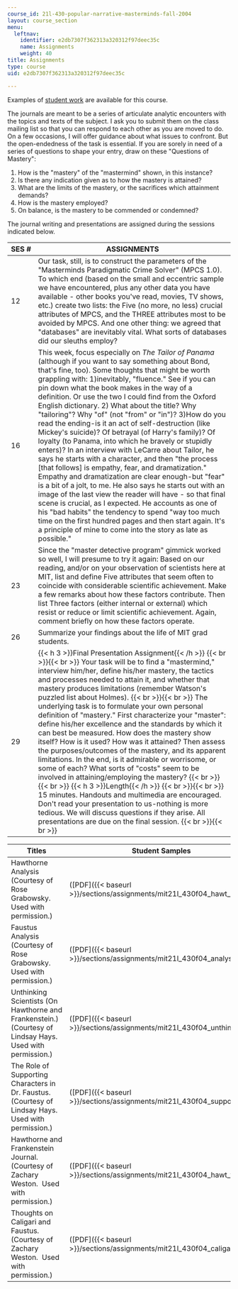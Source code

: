 ```yaml
---
course_id: 21l-430-popular-narrative-masterminds-fall-2004
layout: course_section
menu:
  leftnav:
    identifier: e2db7307f362313a320312f97deec35c
    name: Assignments
    weight: 40
title: Assignments
type: course
uid: e2db7307f362313a320312f97deec35c

---
```


Examples of [student work](#Examples) are available for this course.

The journals are meant to be a series of articulate analytic encounters with the topics and texts of the subject. I ask you to submit them on the class mailing list so that you can respond to each other as you are moved to do. On a few occasions, I will offer guidance about what issues to confront. But the open-endedness of the task is essential. If you are sorely in need of a series of questions to shape your entry, draw on these "Questions of Mastery":

1.  How is the "mastery" of the "mastermind" shown, in this instance?
2.  Is there any indication given as to how the mastery is attained?
3.  What are the limits of the mastery, or the sacrifices which attainment demands?
4.  How is the mastery employed?
5.  On balance, is the mastery to be commended or condemned?

The journal writing and presentations are assigned during the sessions indicated below.

| SES # | ASSIGNMENTS |
| --- | --- |
| 12 | Our task, still, is to construct the parameters of the "Masterminds Paradigmatic Crime Solver" (MPCS 1.0). To which end (based on the small and eccentric sample we have encountered, plus any other data you have available - other books you've read, movies, TV shows, etc.) create two lists: the Five (no more, no less) crucial attributes of MPCS, and the THREE attributes most to be avoided by MPCS. And one other thing: we agreed that "databases" are inevitably vital. What sorts of databases did our sleuths employ? |
| 16 | This week, focus especially on _The Tailor of Panama_ (although if you want to say something about Bond, that's fine, too). Some thoughts that might be worth grappling with: 1)inevitably, "fluence." See if you can pin down what the book makes in the way of a definition. Or use the two I could find from the Oxford English dictionary. 2) What about the title? Why "tailoring"? Why "of" (not "from" or "in")? 3)How do you read the ending-is it an act of self-destruction (like Mickey's suicide)? Of betrayal (of Harry's family)? Of loyalty (to Panama, into which he bravely or stupidly enters)? In an interview with LeCarre about Tailor, he says he starts with a character, and then "the process \[that follows\] is empathy, fear, and dramatization." Empathy and dramatization are clear enough-but "fear" is a bit of a jolt, to me. He also says he starts out with an image of the last view the reader will have - so that final scene is crucial, as I expected. He accounts as one of his "bad habits" the tendency to spend "way too much time on the first hundred pages and then start again. It's a principle of mine to come into the story as late as possible." |
| 23 | Since the "master detective program" gimmick worked so well, I will presume to try it again: Based on our reading, and/or on your observation of scientists here at MIT, list and define Five attributes that seem often to coincide with considerable scientific achievement. Make a few remarks about how these factors contribute. Then list Three factors (either internal or external) which resist or reduce or limit scientific achievement. Again, comment briefly on how these factors operate. |
| 26 | Summarize your findings about the life of MIT grad students. |
| 29 | {{< h 3 >}}Final Presentation Assignment{{< /h >}} {{< br >}}{{< br >}} Your task will be to find a "mastermind," interview him/her, define his/her mastery, the tactics and processes needed to attain it, and whether that mastery produces limitations (remember Watson's puzzled list about Holmes). {{< br >}}{{< br >}} The underlying task is to formulate your own personal definition of "mastery." First characterize your "master": define his/her excellence and the standards by which it can best be measured. How does the mastery show itself? How is it used? How was it attained? Then assess the purposes/outcomes of the mastery, and its apparent limitations. In the end, is it admirable or worrisome, or some of each? What sorts of "costs" seem to be involved in attaining/employing the mastery? {{< br >}}{{< br >}} {{< h 3 >}}Length{{< /h >}} {{< br >}}{{< br >}} 15 minutes. Handouts and multimedia are encouraged. Don't read your presentation to us-nothing is more tedious. We will discuss questions if they arise. All presentations are due on the final session. {{< br >}}{{< br >}}  

| Titles | Student Samples |
| --- | --- |
| Hawthorne Analysis (Courtesy of Rose Grabowsky.  Used with permission.) | ([PDF]({{< baseurl >}}/sections/assignments/mit21l_430f04_hawt_ana)) |
| Faustus Analysis (Courtesy of Rose Grabowsky.  Used with permission.) | ([PDF]({{< baseurl >}}/sections/assignments/mit21l_430f04_analysis)) |
| Unthinking Scientists (On Hawthorne and Frankenstein.) (Courtesy of Lindsay Hays.  Used with permission.) | ([PDF]({{< baseurl >}}/sections/assignments/mit21l_430f04_unthink)) |
| The Role of Supporting Characters in Dr. Faustus. (Courtesy of Lindsay Hays.  Used with permission.) | ([PDF]({{< baseurl >}}/sections/assignments/mit21l_430f04_support)) |
| Hawthorne and Frankenstein Journal. (Courtesy of Zachary Weston.  Used with permission.) | ([PDF]({{< baseurl >}}/sections/assignments/mit21l_430f04_hawt_frank)) |
| Thoughts on Caligari and Faustus. (Courtesy of Zachary Weston.  Used with permission.) | ([PDF]({{< baseurl >}}/sections/assignments/mit21l_430f04_caligari))